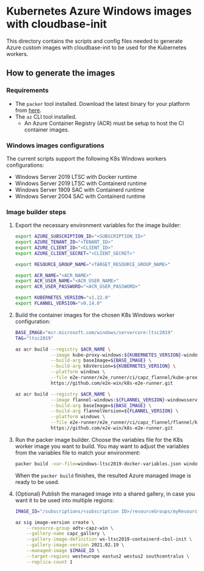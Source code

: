 # Kubernetes Azure Windows images with cloudbase-init

This directory contains the scripts and config files needed to generate Azure custom images with cloudbase-init to be used for the Kubernetes workers.

## How to generate the images

### Requirements

* The `packer` tool installed. Download the latest binary for your platform from [here](https://www.packer.io/downloads).
* The `az` CLI tool installed.
  * An Azure Container Registry (ACR) must be setup to host the CI container images.

### Windows images configurations

The current scripts support the following K8s Windows workers configurations:

* Windows Server 2019 LTSC with Docker runtime
* Windows Server 2019 LTSC with Containerd runtime
* Windows Server 1909 SAC with Containerd runtime
* Windows Server 2004 SAC with Containerd runtime

### Image builder steps

1. Export the necessary environment variables for the image builder:

    ```bash
    export AZURE_SUBSCRIPTION_ID="<SUBSCRIPTION_ID>"
    export AZURE_TENANT_ID="<TENANT_ID>"
    export AZURE_CLIENT_ID="<CLIENT_ID>"
    export AZURE_CLIENT_SECRET="<CLIENT_SECRET>"

    export RESOURCE_GROUP_NAME="<TARGET_RESOURCE_GROUP_NAME>"

    export ACR_NAME="<ACR_NAME>"
    export ACR_USER_NAME="<ACR_USER_NAME>"
    export ACR_USER_PASSWORD="<ACR_USER_PASSWORD>"

    export KUBERNETES_VERSION="v1.22.0"
    export FLANNEL_VERSION="v0.14.0"
    ```

2. Build the container images for the chosen K8s Windows worker configuration:

    ```bash
    BASE_IMAGE="mcr.microsoft.com/windows/servercore:ltsc2019"
    TAG="ltsc2019"

    az acr build --registry $ACR_NAME \
                 --image kube-proxy-windows:${KUBERNETES_VERSION}-windowsservercore-${TAG} \
                 --build-arg baseImage=${BASE_IMAGE} \
                 --build-arg k8sVersion=${KUBERNETES_VERSION} \
                 --platform windows \
                 --file e2e-runner/e2e_runner/ci/capz_flannel/kube-proxy/kube-proxy-windows.Dockerfile \
                 https://github.com/e2e-win/k8s-e2e-runner.git

    az acr build --registry $ACR_NAME \
                 --image flannel-windows:${FLANNEL_VERSION}-windowsservercore-${TAG} \
                 --build-arg baseImage=${BASE_IMAGE} \
                 --build-arg flannelVersion=${FLANNEL_VERSION} \
                 --platform windows \
                 --file e2e-runner/e2e_runner/ci/capz_flannel/flannel/kube-flannel-windows.Dockerfile \
                 https://github.com/e2e-win/k8s-e2e-runner.git
    ```

3. Run the packer image builder. Choose the variables file for the K8s worker image you want to build. You may want to adjust the variables from the variables file to match your environment:

    ```bash
    packer build -var-file=windows-ltsc2019-docker-variables.json windows.json
    ```

    When the `packer build` finishes, the resulted Azure managed image is ready to be used.

4. (Optional) Publish the managed image into a shared gallery, in case you want it to be used into multiple regions:

    ```bash
    IMAGE_ID="/subscriptions/<subscription ID>/resourceGroups/myResourceGroup/providers/Microsoft.Compute/images/myImage"

    az sig image-version create \
        --resource-group adtv-capz-win \
        --gallery-name capz_gallery \
        --gallery-image-definition ws-ltsc2019-containerd-cbsl-init \
        --gallery-image-version 2021.02.19 \
        --managed-image $IMAGE_ID \
        --target-regions westeurope eastus2 westus2 southcentralus \
        --replica-count 1
    ```
